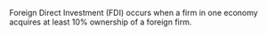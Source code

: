 Foreign Direct Investment (FDI) occurs when a firm in one economy acquires at least 10% ownership of a foreign firm.